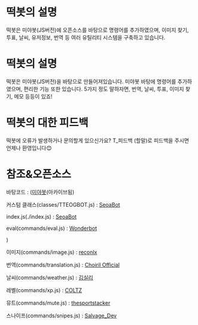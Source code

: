 # 떡봇의 설명

떡봇은 미야봇(JS버전)에 오픈소스를 바탕으로 명령어를 추가하였으며, 이미지 찾기, 투표, 날씨, 유저정보, 번역 등
여러 유틸리티 시스템을 구축하고 있습니다.

# 떡봇의 설명
떡봇은 미야봇(JS버전)을 바탕으로 만들어져있습니다. 미야봇 바탕에 명령어를 추가하였으며,
편리한 기능 또한 있습니다. 5가지 정도 말하자면, 번역, 날씨, 투표, 이미지 찾기, 메모 등등이 있죠!

# 떡봇의 대한 피드백
떡봇에 오류가 발생하거나 문의할게 있으신가요? T_피드백 (할말)로 피드백을 주시면 언제나 환영입니다😊

# 참조&오픈소스
바탕코드 : 
([미야봇](https://github.com/CwhiteKJ/Miya)(아카이브됨)
    
커스텀 클래스(classes/TTEOGBOT.js) : [SeoaBot](https://github.com/seoaapp/SeoaBot)
    
index.js(./index.js) : [SeoaBot](https://github.com/seoaapp/SeoaBot)
    
eval(commands/eval.js) : [Wonderbot](https://github.com/wonderlandpark/wonderbot)

)

이미지(commands/image.js) : [reconlx](https://www.youtube.com/watch?v=c7d8n5IkPSM)

번역(commands/translation.js) : [Choiril Official](https://www.youtube.com/watch?v=b1a1VsD_yfE&t=398s)

날씨(commands/weather.js) : [김실리](https://www.youtube.com/watch?v=MylCOm7v0ZY&t=49s)

레벨(commands/xp.js) : [COLTZ](https://www.youtube.com/watch?v=RWk4QNL0tvg)

뮤트(commands/mute.js) : [thesportstacker](https://www.youtube.com/watch?v=T2U1DRAW4J4&t=13s)

스나이프(commands/snipes.js) : [Salvage_Dev](https://www.youtube.com/watch?v=n0YSVcg9Z1g&t=390s)
